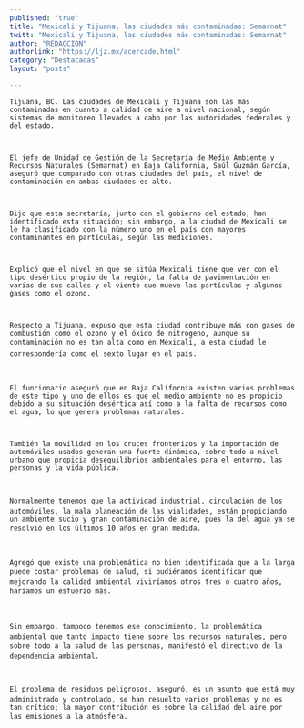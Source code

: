 ```yaml
---
published: "true"
title: "Mexicali y Tijuana, las ciudades más contaminadas: Semarnat"
twitt: "Mexicali y Tijuana, las ciudades más contaminadas: Semarnat"
author: "REDACCION"
authorlink: "https://ljz.mx/acercade.html"
category: "Destacadas"
layout: "posts"

---
```



  
    Tijuana, BC. Las ciudades de Mexicali y Tijuana son las más contaminadas en cuanto a calidad de aire a nivel nacional, según sistemas de monitoreo llevados a cabo por las autoridades federales y del estado.
  
  
  
    El jefe de Unidad de Gestión de la Secretaría de Medio Ambiente y Recursos Naturales (Semarnat) en Baja California, Saúl Guzmán García, aseguró que comparado con otras ciudades del país, el nivel de contaminación en ambas ciudades es alto.
  
  
  
    Dijo que esta secretaría, junto con el gobierno del estado, han identificado esta situación; sin embargo, a la ciudad de Mexicali se le ha clasificado con la número uno en el país con mayores contaminantes en partículas, según las mediciones.
  
  
  
    Explicó que el nivel en que se sitúa Mexicali tiene que ver con el tipo desértico propio de la región, la falta de pavimentación en varias de sus calles y el viento que mueve las partículas y algunos gases como el ozono.
  
  
  
    Respecto a Tijuana, expuso que esta ciudad contribuye más con gases de combustión como el ozono y el óxido de nitrógeno, aunque su contaminación no es tan alta como en Mexicali, a esta ciudad le correspondería como el sexto lugar en el país.
  
  
  
    El funcionario aseguró que en Baja California existen varios problemas de este tipo y uno de ellos es que el medio ambiente no es propicio debido a su situación desértica así como a la falta de recursos como el agua, lo que genera problemas naturales.
  
  
  
    También la movilidad en los cruces fronterizos y la importación de automóviles usados generan una fuerte dinámica, sobre todo a nivel urbano que propicia desequilibrios ambientales para el entorno, las personas y la vida pública.
  
  
  
    Normalmente tenemos que la actividad industrial, circulación de los automóviles, la mala planeación de las vialidades, están propiciando un ambiente sucio y gran contaminación de aire, pues la del agua ya se resolvió en los últimos 10 años en gran medida.
  
  
  
    Agregó que existe una problemática no bien identificada que a la larga puede costar problemas de salud, si pudiéramos identificar que mejorando la calidad ambiental viviríamos otros tres o cuatro años, haríamos un esfuerzo más.
  
  
  
    Sin embargo, tampoco tenemos ese conocimiento, la problemática ambiental que tanto impacto tiene sobre los recursos naturales, pero sobre todo a la salud de las personas, manifestó el directivo de la dependencia ambiental.
  
  
  
    El problema de residuos peligrosos, aseguró, es un asunto que está muy administrado y controlado, se han resuelto varios problemas y no es tan crítico; la mayor contribución es sobre la calidad del aire por las emisiones a la atmósfera.
  

